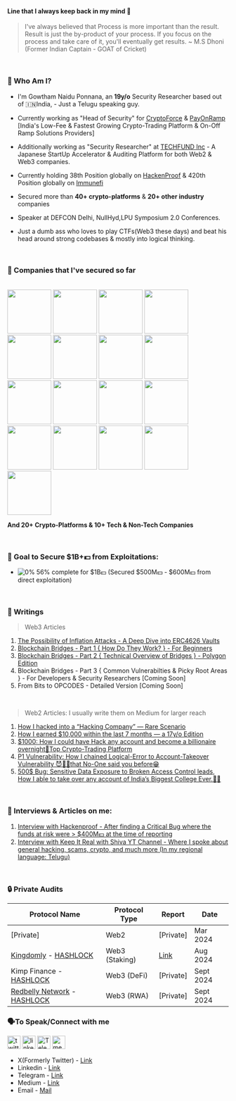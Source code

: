 </br>

#### Line that I always keep back in my mind 🧠

> I've always believed that Process is more important than the result. Result is just the by-product of your process. If you focus on the process and take care of it, you'll eventually get results.
~ M.S Dhoni (Former Indian Captain - GOAT of Cricket)

</br> 

### 🤔 Who Am I? 

* I'm Gowtham Naidu Ponnana, an **19y/o** Security Researcher based out of 🇮🇳India, - Just a Telugu speaking guy.

* Currently working as "Head of Security" for [CryptoForce](https://cryptoforce.in) & [PayOnRamp](https://payonramp.in) [India's Low-Fee & Fastest Growing Crypto-Trading Platform & On-Off Ramp Solutions Providers]

* Additionally working as "Security Researcher" at [TECHFUND Inc](https://techfund.jp) - A Japanese StartUp Accelerator & Auditing Platform for both Web2 & Web3 companies.

* Currently holding 38th Position globally on [HackenProof](http://hackenproof.com/gowtham-ponnana) & 420th Position globally on [Immunefi](https://immunefi.com) 

* Secured more than **40+ crypto-platforms** & **20+ other industry** companies

* Speaker at DEFCON Delhi, NullHyd,LPU Symposium 2.0 Conferences.

* Just a dumb ass who loves to play CTFs(Web3 these days) and beat his head around strong codebases & mostly into logical thinking. 

</br>

### 🤘 Companies that I've secured so far
</br>

<img src="https://github.com/gowtham-ponnana/gowtham-ponnana/assets/103900755/1530b0ab-7442-437f-bc47-39e97c2a8ac9" width="100" height="100">
<img src="https://github.com/gowtham-ponnana/gowtham-ponnana/assets/103900755/8cdd9745-28ba-45c2-a158-a9c507bc5814" width="100" height="100">
<img src="https://github.com/gowtham-ponnana/gowtham-ponnana/assets/103900755/2b7f6797-3da5-42d3-a192-9e7152f96151" width="100" height="100">
<img src="https://github.com/gowtham-ponnana/gowtham-ponnana/assets/103900755/a6330c95-db5d-4710-900c-8eb5838a06f4" width="100" height="100">
<img src="https://github.com/gowtham-ponnana/gowtham-ponnana/assets/103900755/3cfbfe0e-84ed-4f7e-a8cb-abe2f2d6fdbe" width="100" height="100">
<img src="https://github.com/gowtham-ponnana/gowtham-ponnana/assets/103900755/567f6513-45d1-421b-9a31-82a69721bc34" width="100" height="100">
<img src="https://github.com/gowtham-ponnana/gowtham-ponnana/assets/103900755/fd61e5d8-8643-4912-865e-db4fb29156f9" width="100" height="100">
<img src="https://github.com/gowtham-ponnana/gowtham-ponnana/assets/103900755/b5c02fdf-22fd-43d5-a3c8-eb5b177049bb" width="100" height="100">
<img src="https://github.com/gowtham-ponnana/gowtham-ponnana/assets/103900755/76a9ef30-0749-4a6b-9307-acd6885359e8" width="100" height="100">
<img src="https://github.com/gowtham-ponnana/gowtham-ponnana/assets/103900755/fc9915ed-cbcb-4dc5-b092-c7230d7af70e" width="100" height="100">
<img src="https://github.com/gowtham-ponnana/gowtham-ponnana/assets/103900755/c5fa425f-2244-44e1-8dce-1bad089d2e05" width="100" height="100">
<img src="https://github.com/gowtham-ponnana/gowtham-ponnana/assets/103900755/c2445335-5fb9-4aa9-bb03-d217ea937077" width="100" height="100">
<img src="https://github.com/gowtham-ponnana/gowtham-ponnana/assets/103900755/89c9df0f-fcf5-4928-b12b-d370f57e859f" width="100" height="100">
<img src="https://github.com/gowtham-ponnana/gowtham-ponnana/assets/103900755/1bb08fc7-ea73-4d98-b926-0b5693aab5c8" width="100" height="100">
<img src="https://github.com/gowtham-ponnana/gowtham-ponnana/assets/103900755/2e5b68eb-631a-4320-96a4-3792b2d92b4b" width="100" height="100">
<img src="https://github.com/gowtham-ponnana/gowtham-ponnana/assets/103900755/e43b3e2a-c54d-4574-83ff-bc2d2c09d163" width="100" height="100">
<img src="https://github.com/gowtham-ponnana/gowtham-ponnana/assets/103900755/9e777f2d-422f-4e6f-a373-1dfdbef46b96" width="100" height="100">

**And 20+ Crypto-Platforms & 10+ Tech & Non-Tech Companies**

</br>

### 🤝 Goal to Secure $1B+💵 from Exploitations:

- ![0%](https://progress-bar.dev/56/) 56% complete for $1B💵 (Secured $500M💵 - $600M💵 from direct exploitation)


</br>


### 📝 Writings

> Web3 Articles
1) [The Possibility of Inflation Attacks - A Deep Dive into ERC4626 Vaults](https://techfund.jp/en/media/Inflation-Attacks-and-ERC4626-Vaults-Explained)
2) [Blockchain Bridges - Part 1 { How Do They Work? } - For Beginners](https://techfund.jp/en/media/Blockchain-Bridges-Explained)
3) [Blockchain Bridges - Part 2 { Technical Overview of Bridges } - Polygon Edition](https://techfund.jp/en/media/Blockchain-Bridges-Technically-Explained)
4) Blockchain Bridges - Part 3 { Common Vulnerabilties & Picky Root Areas } - For Developers & Security Researchers [Coming Soon]
5) From Bits to OPCODES - Detailed Version [Coming Soon]

</br> 

> Web2 Articles: I usually write them on Medium for larger reach 
1) [How I hacked into a “Hacking Company” — Rare Scenario](https://infosecwriteups.com/how-i-hacked-into-a-hacking-company-rare-scenario-7536b68fd78b)
2) [How I earned $10,000 within the last 7 months — a 17y/o Edition](https://gowtham-naidu.medium.com/how-i-earned-10-000-within-the-last-7-months-17y-o-edition-f566651cef82)
3) [$1000: How I could have Hack any account and become a billionaire overnight👑Top Crypto-Trading Platform](https://infosecwriteups.com/1000-how-i-could-have-hack-any-account-and-become-a-billionaire-overnight-top-crypto-trading-ff0e25b6013c)
4) [P1 Vulnerability: How I chained Logical-Error to Account-Takeover Vulnerability 😈🧑‍💻that No-One said you before😁](https://infosecwriteups.com/p1-vulnerability-how-i-chained-logical-error-to-account-takeover-vulnerability-that-no-one-59aa88a9cae8)
5) [500$ Bug: Sensitive Data Exposure to Broken Access Control leads, How I able to take over any account of India’s Biggest College Ever.👨‍💻](https://infosecwriteups.com/500-bug-sensitive-data-exposure-to-broken-access-control-leads-how-i-able-to-take-over-any-33658f16e265?source=user_profile---------4----------------------------)

</br>

### 🎤 Interviews & Articles on me:  

1) [Interview with Hackenproof - After finding a Critical Bug where the funds at risk were > $400M💵 at the time of reporting](https://hackenproof.com/blog/for-hackers/gowtham-naidu-interview-hacker-bug-bounty)
2) [Interview with Keep It Real with Shiva YT Channel - Where I spoke about general hacking, scams, crypto, and much more (In my regional language: Telugu)](https://www.youtube.com/watch?v=ATJ6sbkAQ5M)


</br> 

### 🔒 Private Audits
| Protocol Name | Protocol Type | Report | Date |
|--------------|---------------|--------|------|
| [Private] | Web2 | [Private] | Mar 2024 |
| [Kingdomly](https://www.kingdomly.app) - [HASHLOCK](https://hashlock.com) | Web3 (Staking) | [Link](https://hashlock.com/audits/kingdomly) | Aug 2024 |
| Kimp Finance - [HASHLOCK](https://hashlock.com) | Web3 (DeFi) | [Private] | Sept 2024 |
| [Redbelly Network](https://www.redbelly.network) - [HASHLOCK](https://hashlock.com) | Web3 (RWA) | [Private] | Sept 2024 |


### 🗣️To Speak/Connect with me

[<img src='https://img.shields.io/badge/Twitter-1DA1F2?style=for-the-badge&logo=twitter&logoColor=white' alt='twitter' height='30'>](https://twitter.com/gowtham_ponnana)
[<img src='https://img.shields.io/badge/LinkedIn-0077B5?style=for-the-badge&logo=linkedin&logoColor=white' alt='linkedin' height='30'>](https://www.linkedin.com/in/gowtham-ponnana/) 
[<img src='https://img.shields.io/badge/Telegram-0077B5?style=for-the-badge&logo=Telegram&logoColor=white' alt='Telegram' height='30'>](https://t.me/Gowtham_Ponnana/)
[<img src='https://img.shields.io/badge/Medium-12100E?style=for-the-badge&logo=medium&logoColor=white' alt='medium' height='30'>](https://gowtham-naidu.medium.com/)

- X(Formerly Twitter) - [Link](https://x.com/gowtham_ponnana)
- Linkedin - [Link](https://linkedin.com/in/gowtham-ponnana)
- Telegram - [Link](https://t.me/Gowtham_Ponnana)
- Medium - [Link](https://gowtham-naidu.medium.com)
- Email - [Mail](mailto:gowtham.ponnana@stakeinsec.com)
